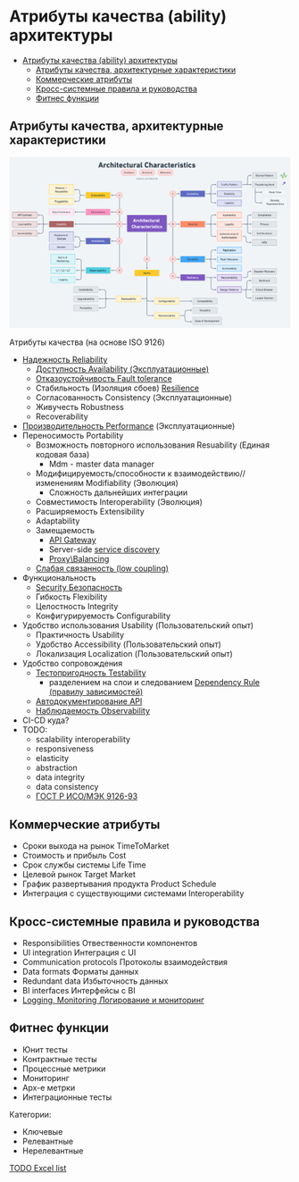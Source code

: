 # Атрибуты качества (ability) архитектуры

- [Атрибуты качества (ability) архитектуры](#атрибуты-качества-ability-архитектуры)
  - [Атрибуты качества, архитектурные характеристики](#атрибуты-качества-архитектурные-характеристики)
  - [Коммерческие атрибуты](#коммерческие-атрибуты)
  - [Кросс-системные правила и руководства](#кросс-системные-правила-и-руководства)
  - [Фитнес функции](#фитнес-функции)

## Атрибуты качества, архитектурные характеристики

![nft](../img/arch/nft.png)

Атрибуты качества (на основе ISO 9126)

- [Надежность Reliability](../devops/sre.md)
  - [Доступность Availability (Эксплуатационные)](ability/availability.md)
  - [Отказоустойчивость Fault tolerance](ability/faulttolerance.md)
  - Стабильность (Изоляция сбоев) [Resilience](ability/resilience.md)
  - Согласованность Consistency (Эксплуатационные)  
  - Живучесть Robustness
  - Recoverability
- [Производительность Performance](ability/performance.md) (Эксплуатационные)  
- Переносимость Portability
  - Возможность повторного использования Resuability (Единая кодовая база)
    - Mdm - master data manager
  - Модифицируемость/способности к взаимодействию//изменениям Modifiability (Эволюция)
    - Сложность дальнейших интеграции
  - Совместимость Interoperability (Эволюция)
  - Расширяемость Extensibility
  - Adaptability
  - Замещаемость
    - [API Gateway](../api/api.gateway.md)
    - Server-side [service discovery](./pattern/deployment/service.discovery.md)
    - [Proxy\Balancing](./pattern/deployment/pattern.proxy.reverse.md)
  - [Слабая связанность (low coupling)](ability/low.coupling.md)
- Функциональность
  - [Security Безопасность](ability/security.md)
  - Гибкость Flexibility
  - Целостность Integrity
  - Конфигурируемость Configurability
- Удобство использования Usability (Пользовательский опыт)
  - Практичность Usability
  - Удобство Accessibility (Пользовательский опыт)
  - Локализация Localization (Пользовательский опыт)
- Удобство сопровождения
  - [Тестопригодность Testability](ability/testability.md)
    - разделением на слои и следованием [Dependency Rule (правилу зависимостей)](https://habr.com/ru/company/mobileup/blog/335382/)
  - [Автодокументирование API](../api/api.md)
  - [Наблюдаемость Observability](ability/observability.md)
- CI-CD куда?
- TODO:
  - scalability interoperability
  - responsiveness
  - elasticity
  - abstraction
  - data integrity
  - data consistency
  - [ГОСТ Р ИСО/МЭК 9126-93](https://m-i-kuznetsov.livejournal.com/157150.html)

## Коммерческие атрибуты

- Сроки выхода на рынок TimeToMarket
- Стоимость и прибыль Cost
- Срок службы системы Life Time
- Целевой рынок Target Market
- График развертывания продукта Product Schedule
- Интеграция с существующими системами Interoperability

## Кросс-системные правила и руководства

- Responsibilities Отвественности компонентов
- Ul integration Интеграция с UI
- Communication protocols Протоколы взаимодействия
- Data formats Форматы данных
- Redundant data Избыточность данных
- BI interfaces Интерфейсы с BI
- [Logging, Monitoring Логирование и мониторинг](ability/observability.md)

## Фитнес функции

- Юнит тесты
- Контрактные тесты
- Процессные метрики
- Мониторинг
- Арх-е метрки
- Интеграционные тесты

Категории:

- Ключевые
- Релевантные
- Нерелевантные

[TODO Excel list](ability/Quality-Attributes-2013.xlsx)
